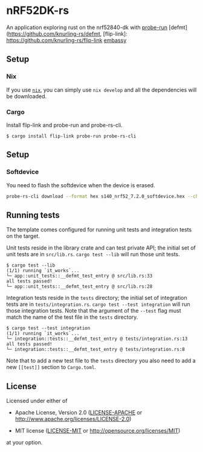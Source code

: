 # nRF52DK-rs

An application exploring rust on the nrf52840-dk with [probe-run](https://crates.io/crates/probe-run) [defmt](https://github.com/knurling-rs/defmt, [flip-link]: https://github.com/knurling-rs/flip-link [embassy](https://github.com/embassy-rs/embassy)


## Setup

### Nix 
If you use [`nix`](https://nixos.org/), you can simply use `nix develop` and all the dependencies will be downloaded.

### Cargo
Install flip-link and probe-run and probe-rs-cli.
```console
$ cargo install flip-link probe-run probe-rs-cli
```

## Setup

### Softdevice
You need to flash the softdevice when the device is erased.
``` sh
probe-rs-cli download --format hex s140_nrf52_7.2.0_softdevice.hex --chip nRF52840_xxAA --chip-erase
```


## Running tests

The template comes configured for running unit tests and integration tests on the target.

Unit tests reside in the library crate and can test private API; the initial set of unit tests are in `src/lib.rs`.
`cargo test --lib` will run those unit tests.

``` console
$ cargo test --lib
(1/1) running `it_works`...
└─ app::unit_tests::__defmt_test_entry @ src/lib.rs:33
all tests passed!
└─ app::unit_tests::__defmt_test_entry @ src/lib.rs:28
```

Integration tests reside in the `tests` directory; the initial set of integration tests are in `tests/integration.rs`.
`cargo test --test integration` will run those integration tests.
Note that the argument of the `--test` flag must match the name of the test file in the `tests` directory.

``` console
$ cargo test --test integration
(1/1) running `it_works`...
└─ integration::tests::__defmt_test_entry @ tests/integration.rs:13
all tests passed!
└─ integration::tests::__defmt_test_entry @ tests/integration.rs:8
```

Note that to add a new test file to the `tests` directory you also need to add a new `[[test]]` section to `Cargo.toml`.

## License

Licensed under either of

- Apache License, Version 2.0 ([LICENSE-APACHE](LICENSE-APACHE) or
  http://www.apache.org/licenses/LICENSE-2.0)

- MIT license ([LICENSE-MIT](LICENSE-MIT) or http://opensource.org/licenses/MIT)

at your option.
